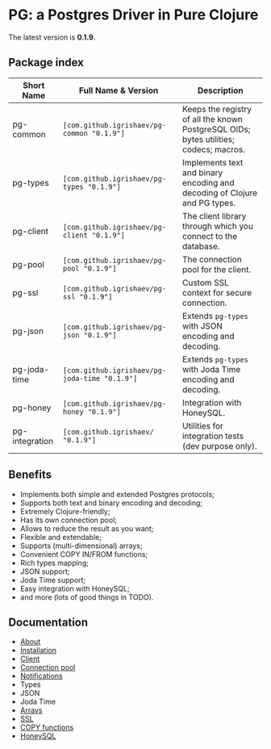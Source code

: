 # PG: a Postgres Driver in Pure Clojure

The latest version is **0.1.9**.

## Package index

| Short Name     | Full Name & Version                           | Description                                                                           |
|----------------|-----------------------------------------------|---------------------------------------------------------------------------------------|
| pg-common      | `[com.github.igrishaev/pg-common "0.1.9"]`    | Keeps the registry of all the known PostgreSQL OIDs; bytes utilities; codecs; macros. |
| pg-types       | `[com.github.igrishaev/pg-types "0.1.9"]`     | Implements text and binary encoding and decoding of Clojure and PG types.             |
| pg-client      | `[com.github.igrishaev/pg-client "0.1.9"]`    | The client library through which you connect to the database.                         |
| pg-pool        | `[com.github.igrishaev/pg-pool "0.1.9"]`      | The connection pool for the client.                                                   |
| pg-ssl         | `[com.github.igrishaev/pg-ssl "0.1.9"]`       | Custom SSL context for secure connection.                                             |
| pg-json        | `[com.github.igrishaev/pg-json "0.1.9"]`      | Extends `pg-types` with JSON encoding and decoding.                                   |
| pg-joda-time   | `[com.github.igrishaev/pg-joda-time "0.1.9"]` | Extends `pg-types` with Joda Time encoding and decoding.                              |
| pg-honey       | `[com.github.igrishaev/pg-honey "0.1.9"]`     | Integration with HoneySQL.                                                            |
| pg-integration | `[com.github.igrishaev/ "0.1.9"]`             | Utilities for integration tests (dev purpose only).                                   |

## Benefits

- Implements both simple and extended Postgres protocols;
- Supports both text and binary encoding and decoding;
- Extremely Clojure-friendly;
- Has its own connection pool;
- Allows to reduce the result as you want;
- Flexible and extendable;
- Supports (multi-dimensional) arrays;
- Convenient COPY IN/FROM functions;
- Rich types mapping;
- JSON support;
- Joda Time support;
- Easy integration with HoneySQL;
- and more (lots of good things in TODO).

## Documentation

- [About](doc/000-about.md)
- [Installation](doc/010-installation.md)
- [Client](doc/020-client.md)
- [Connection pool](doc/030-pool.md)
- [Notifications](doc/025-notifications.md)
- Types
- JSON
- Joda Time
- [Arrays](doc/070-arrays.md)
- [SSL](doc/080-ssl.md)
- [COPY functions](doc/090-copy.md)
- [HoneySQL](doc/100-honey.md)
